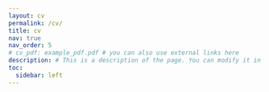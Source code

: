 ```yaml
---
layout: cv
permalink: /cv/
title: cv
nav: true
nav_order: 5
# cv_pdf: example_pdf.pdf # you can also use external links here
description: # This is a description of the page. You can modify it in '_pages/cv.md'. You can also change or remove the top pdf download button.
toc:
  sidebar: left
---
```

